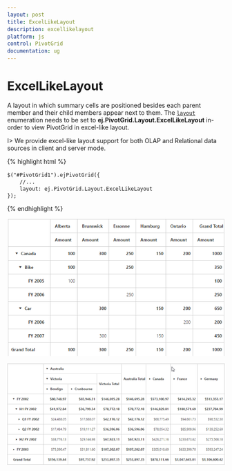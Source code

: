 ```yaml
---
layout: post
title: ExcelLikeLayout
description: excellikelayout
platform: js
control: PivotGrid
documentation: ug
---
```


# ExcelLikeLayout

A layout in which summary cells are positioned besides each parent member and their child members appear next to them. The [`layout`](/api/js/ejpivotgrid#members:layout) enumeration needs to be set to **ej.PivotGrid.Layout.ExcelLikeLayout** in-order to view PivotGrid in excel-like layout.

I> We provide excel-like layout support for both OLAP and Relational data sources in client and server mode. 

{% highlight html %}

    $("#PivotGrid1").ejPivotGrid({
        //...
        layout: ej.PivotGrid.Layout.ExcelLikeLayout
    });

{% endhighlight %}

![](ExcelLikeLayout_images/layout-excel-relational.png)

![](ExcelLikeLayout_images/layout-excel-olap.png)

